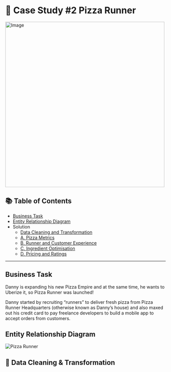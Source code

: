 # 🍕 Case Study #2 Pizza Runner

<img src="https://user-images.githubusercontent.com/81607668/127271856-3c0d5b4a-baab-472c-9e24-3c1e3c3359b2.png" alt="Image" width="500" height="520">

## 📚 Table of Contents
- [Business Task](#business-task)
- [Entity Relationship Diagram](#entity-relationship-diagram)
- Solution
  - [Data Cleaning and Transformation](#-data-cleaning--transformation)
  - [A. Pizza Metrics](#a-pizza-metrics)
  - [B. Runner and Customer Experience](#b-runner-and-customer-experience)
  - [C. Ingredient Optimisation](#c-ingredient-optimisation)
  - [D. Pricing and Ratings](#d-pricing-and-ratings)

***

## Business Task
Danny is expanding his new Pizza Empire and at the same time, he wants to Uberize it, so Pizza Runner was launched!

Danny started by recruiting “runners” to deliver fresh pizza from Pizza Runner Headquarters (otherwise known as Danny’s house) and also maxed out his credit card to pay freelance developers to build a mobile app to accept orders from customers. 

## Entity Relationship Diagram

![Pizza Runner](https://github.com/katiehuangx/8-Week-SQL-Challenge/assets/81607668/78099a4e-4d0e-421f-a560-b72e4321f530)

## 🧼 Data Cleaning & Transformation
